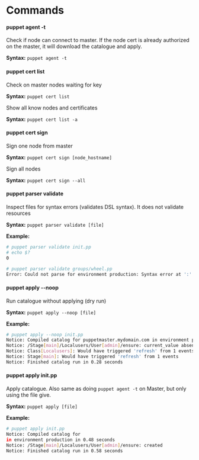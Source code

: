 ﻿# Commands


#### puppet agent -t

Check if node can connect to master. If the node cert is already authorized on the master, it will download the catalogue and apply.

**Syntax:** `puppet agent -t`

#### puppet cert list

Check on master nodes waiting for key

**Syntax:** `puppet cert list`

Show all know nodes and certificates

**Syntax:** `puppet cert list -a`

#### puppet cert sign

Sign one node from master

**Syntax:** `puppet cert sign [node_hostname]`

Sign all nodes

**Syntax:** `puppet cert sign --all`

#### puppet parser validate

Inspect files for syntax errors (validates DSL syntax). It does not validate resources

**Syntax:** `puppet parser validate [file]`

**Example:**

```bash
# puppet parser validate init.pp 
# echo $?
0

# puppet parser validate groups/wheel.pp 
Error: Could not parse for environment production: Syntax error at ':' at /etc/puppetlabs/puppet/modules/localusers/manifests/groups/wheel.pp:1
```

#### puppet apply --noop

Run catalogue without applying (dry run)

**Syntax:** `puppet apply --noop [file]`

**Example:**

```bash
# puppet apply --noop init.pp 
Notice: Compiled catalog for puppetmaster.mydomain.com in environment production in 0.28 seconds
Notice: /Stage[main]/Localusers/User[admin]/ensure: current_value absent, should be present (noop)
Notice: Class[Localusers]: Would have triggered 'refresh' from 1 events
Notice: Stage[main]: Would have triggered 'refresh' from 1 events
Notice: Finished catalog run in 0.28 seconds
```

#### puppet apply init.pp

Apply catalogue. Also same as doing `puppet agent -t` on Master, but only using the file give.

**Syntax:** `puppet apply [file]`

**Example:**

```bash
# puppet apply init.pp 
Notice: Compiled catalog for 
in environment production in 0.48 seconds
Notice: /Stage[main]/Localusers/User[admin]/ensure: created
Notice: Finished catalog run in 0.58 seconds
```
 